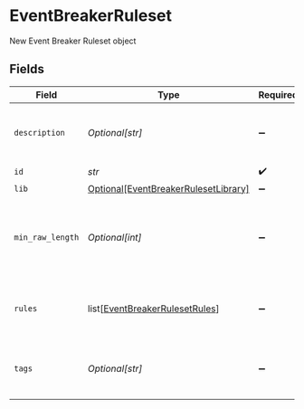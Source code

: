 # EventBreakerRuleset

New Event Breaker Ruleset object


## Fields

| Field                                                                                     | Type                                                                                      | Required                                                                                  | Description                                                                               |
| ----------------------------------------------------------------------------------------- | ----------------------------------------------------------------------------------------- | ----------------------------------------------------------------------------------------- | ----------------------------------------------------------------------------------------- |
| `description`                                                                             | *Optional[str]*                                                                           | :heavy_minus_sign:                                                                        | Brief description of this ruleset. Optional.                                              |
| `id`                                                                                      | *str*                                                                                     | :heavy_check_mark:                                                                        | N/A                                                                                       |
| `lib`                                                                                     | [Optional[EventBreakerRulesetLibrary]](../../models/shared/eventbreakerrulesetlibrary.md) | :heavy_minus_sign:                                                                        | N/A                                                                                       |
| `min_raw_length`                                                                          | *Optional[int]*                                                                           | :heavy_minus_sign:                                                                        | Threshold number of characters in _raw to determine which rule to use.                    |
| `rules`                                                                                   | list[[EventBreakerRulesetRules](../../models/shared/eventbreakerrulesetrules.md)]         | :heavy_minus_sign:                                                                        | List of rules. Evaluated in order, top down.                                              |
| `tags`                                                                                    | *Optional[str]*                                                                           | :heavy_minus_sign:                                                                        | One or more tags related to this ruleset. Optional.                                       |